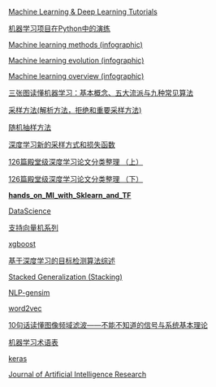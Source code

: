 [Machine Learning & Deep Learning Tutorials](https://github.com/ujjwalkarn/Machine-Learning-Tutorials)

[机器学习项目在Python中的演练](https://mp.weixin.qq.com/s/cCfdZFkBQcb7wEAt4oDhBg?utm_source=qq&utm_medium=social)

[Machine learning methods (infographic)](usblogs.pwc.com/emerging-technology/machine-learning-methods-infographic/)

[Machine learning evolution (infographic)](usblogs.pwc.com/emerging-technology/machine-learning-evolution-infographic/)

[Machine learning overview (infographic)](usblogs.pwc.com/emerging-technology/a-look-at-machine-learning-infographic/)

[三张图读懂机器学习：基本概念、五大流派与九种常见算法](wwv.cyzone.cn/a/20170422/310196.html)

[采样方法(解析方法，拒绝和重要采样方法)](https://zhuanlan.zhihu.com/p/34071776)

[随机抽样方法](https://zhuanlan.zhihu.com/p/24915332)

[深度学习新的采样方式和损失函数](https://zhuanlan.zhihu.com/p/27748177)

[126篇殿堂级深度学习论文分类整理 （上）](https://zhuanlan.zhihu.com/p/25549497)

[126篇殿堂级深度学习论文分类整理 （下） ](https://zhuanlan.zhihu.com/p/25549585)

[**hands_on_Ml_with_Sklearn_and_TF**](https://github.com/apachecn/hands_on_Ml_with_Sklearn_and_TF)

[DataScience](http://www.mlln.cn) <br/>

[支持向量机系列](http://blog.pluskid.org/?page_id=683)<br/>

[xgboost](http://xgboost.readthedocs.io/en/latest/tutorials/model.html)<br/>

[基于深度学习的目标检测算法综述](https://mp.weixin.qq.com/s?__biz=MzUxNjcxMjQxNg==&mid=2247484976&idx=1&sn=1ad589a67ef6da6366f2c5c01c497945&chksm=f9a274bfced5fda9c35d4b93878b0115454f6973c58dcb046cffd4ce4e8ecf113e48f299d3fc&mpshare=1&scene=23&srcid=0720DrqBUIowCBAwMQm8PetY#rd)<br/>

[Stacked Generalization (Stacking)](http://machine-learning.martinsewell.com/ensembles/stacking/) <br/>

[NLP-gensim](https://radimrehurek.com/gensim/models/word2vec.html)

[word2vec](https://blog.csdn.net/itplus/article/details/37969519)

[10句话读懂图像频域滤波——不能不知道的信号与系统基本理论](https://blog.csdn.net/iracer/article/details/49311463)

[机器学习术语表](https://developers.google.cn/machine-learning/glossary/?hl=zh-CN)

[keras](https://keras.io/zh/)

[Journal of Artificial Intelligence Research](https://www.jair.org/index.php/jair)
